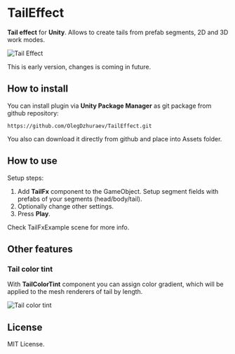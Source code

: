 # TailEffect
**Tail effect** for **Unity**. Allows to create tails from prefab segments, 2D and 3D work modes.

![Tail Effect](https://media.giphy.com/media/EL5dXX61usfsWkYYYd/giphy.gif)

This is early version, changes is coming in future.

## How to install
You can install plugin via **Unity Package Manager** as git package from github repository:

```
https://github.com/OlegDzhuraev/TailEffect.git
```

You also can download it directly from github and place into Assets folder.

## How to use

Setup steps:
1. Add **TailFx** component to the GameObject. Setup segment fields with prefabs of your segments (head/body/tail).
2. Optionally change other settings.
3. Press **Play**.

Check TailFxExample scene for more info.

## Other features
### Tail color tint

With **TailColorTint** component you can assign color gradient, which will be applied to the mesh renderers of tail by length.

![Tail color tint](https://media.giphy.com/media/MfzAEWoceAnoM7TBKt/giphy.gif)

## License
MIT License.

